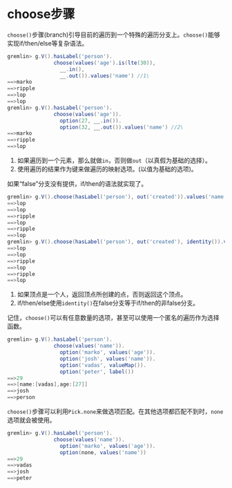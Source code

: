 # choose步骤

`choose()`步骤(branch)引导目前的遍历到一个特殊的遍历分支上。`choose()`能够实现if/then/else等复杂语法。

```groovy
gremlin> g.V().hasLabel('person').
               choose(values('age').is(lte(30)),
                 __.in(),
                 __.out()).values('name') //1\
==>marko
==>ripple
==>lop
==>lop
gremlin> g.V().hasLabel('person').
               choose(values('age')).
                 option(27, __.in()).
                 option(32, __.out()).values('name') //2\
==>marko
==>ripple
==>lop
```

1. 如果遍历到一个元素，那么就做`in`，否则做`out`（以真假为基础的选择）。
2. 使用遍历的结果作为键来做遍历的映射选项。(以值为基础的选项)。

如果“false”分支没有提供，if/then的语法就实现了。

```groovy
gremlin> g.V().choose(hasLabel('person'), out('created')).values('name') //1\
==>lop
==>lop
==>ripple
==>lop
==>ripple
==>lop
gremlin> g.V().choose(hasLabel('person'), out('created'), identity()).values('name') //2\
==>lop
==>lop
==>ripple
==>lop
==>ripple
==>lop
```

1. 如果顶点是一个人，返回顶点所创建的点，否则返回这个顶点。
2. if/then/else使用`identity()`在false分支等于if/then的非false分支。

记住，`choose()`可以有任意数量的选项，甚至可以使用一个匿名的遍历作为选择函数。

```groovy
gremlin> g.V().hasLabel('person').
               choose(values('name')).
                 option('marko', values('age')).
                 option('josh', values('name')).
                 option('vadas', valueMap()).
                 option('peter', label())
==>29
==>[name:[vadas],age:[27]]
==>josh
==>person
```

`choose()`步骤可以利用`Pick.none`来做选项匹配。在其他选项都匹配不到时，`none`选项就会被使用。

```groovy
gremlin> g.V().hasLabel('person').
               choose(values('name')).
                 option('marko', values('age')).
                 option(none, values('name'))
==>29
==>vadas
==>josh
==>peter
```

